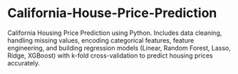 # California-House-Price-Prediction
California Housing Price Prediction using Python. Includes data cleaning, handling missing values, encoding categorical features, feature engineering, and building regression models (Linear, Random Forest, Lasso, Ridge, XGBoost) with k-fold cross-validation to predict housing prices accurately.
